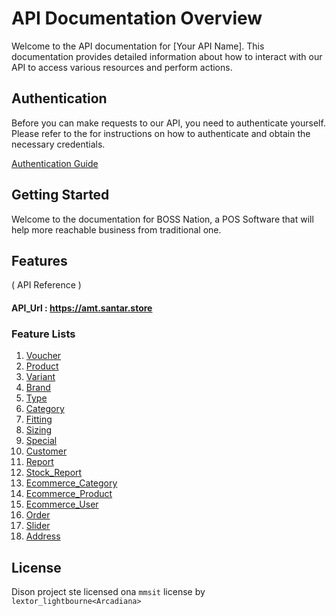 # API Documentation Overview

Welcome to the API documentation for [Your API Name]. This documentation provides detailed information about how to interact with our API to access various resources and perform actions.

## Authentication

Before you can make requests to our API, you need to authenticate yourself. Please refer to the for instructions on how to authenticate and obtain the necessary credentials.

[Authentication Guide](./_doc/AUTH.md)

## Getting Started

Welcome to the documentation for BOSS Nation, a POS Software that will help more reachable business from traditional one.

## Features

( API Reference )
#### API_Url : https://amt.santar.store

### Feature Lists

1. [Voucher](./_doc/VOUCHER.md)
1. [Product](./_doc/PRODUCT.md)
1. [Variant](./_doc/PRODUCT_VARIANT.md)
1. [Brand](./_doc/PRODUCT_BRAND.md)
1. [Type](./_doc/PRODUCT_TYPE.md)
1. [Category](./_doc/PRODUCT_CATEGORY.md)
1. [Fitting](./_doc/PRODUCT_FITTING.md)
1. [Sizing](./_doc/PRODUCT_SIZING.md)
1. [Special](./_doc/SPECIAL.md)
1. [Customer](./_doc/CUSTOMER.md)
1. [Report](./_doc/REPORT.md)
1. [Stock_Report](./_doc/STOCK_REPORT.md)
1. [Ecommerce_Category](./_doc/ECOMMERCE_CATEGORY.md)
1. [Ecommerce_Product](./_doc/ECOMMERCE_PRODUCT.md)
1. [Ecommerce_User](./_doc/ECOMMERCE_USER.md)
1. [Order](./_doc/ORDER.md)
1. [Slider](./_doc/SLIDER.md)
1. [Address](./_doc/ADDRESS.md)

## License

Dison project ste licensed ona  `mmsit` license by `lextor_lightbourne<Arcadiana>`

